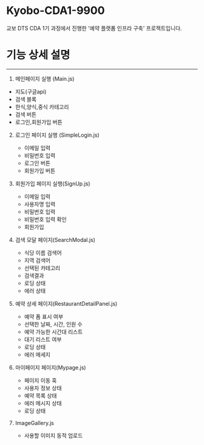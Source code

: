# Kyobo-CDA1-9900
교보 DTS CDA 1기 과정에서 진행한 '예약 플랫폼 인프라 구축' 프로젝트입니다.

# 기능 상세 설명
-----
1. 메인페이지 실행 (Main.js)
  * 지도(구글api) 
  * 검색 블록
  * 한식,양식,중식 카테고리
  * 검색 버튼
  * 로그인,회원가입 버튼

2. 로그인 페이지 실행 (SimpleLogin.js)
   * 이메일 입력
   * 비밀번호 입력
   * 로그인 버튼 
   * 회원가입 버튼

4. 회원가입 페이지 실행(SignUp.js)
   * 이메일 입력
   * 사용자명 입력
   * 비밀번호 입력
   * 비밀번호 입력 확인
   * 회원가입
     
5. 검색 모달 페이지(SearchModal.js)
   * 식당 이름 검색어
   * 지역 검색어
   * 선택된 카테고리
   * 검색결과
   * 로딩 상태
   * 에러 상태

6. 예약 상세 페이지(RestaurantDetailPanel.js)
   * 예약 폼 표시 여부
   * 선택한 날짜, 시간, 인원 수
   * 예약 가능한 시간대 리스트
   * 대기 리스트 여부
   * 로딩 상태
   * 에러 메세지

7. 마이페이지 페이지(Mypage.js)
   * 페이지 이동 훅
   * 사용자 정보 상태
   * 예약 목록 상태
   * 에러 메시지 상태
   * 로딩 상태

8. ImageGallery.js
   * 사용할 이미지 동적 업로드
   

